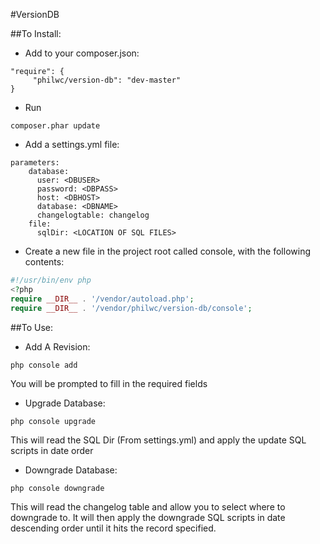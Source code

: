 #VersionDB

##To Install:

* Add to your composer.json:

```
"require": {
     "philwc/version-db": "dev-master"
}
```

* Run 
    

```
composer.phar update
```

* Add a settings.yml file:

```
parameters:
    database:
      user: <DBUSER>
      password: <DBPASS>
      host: <DBHOST>
      database: <DBNAME>
      changelogtable: changelog
    file:
      sqlDir: <LOCATION OF SQL FILES>
```

* Create a new file in the project root called console, with the following contents: 

```php
#!/usr/bin/env php
<?php
require __DIR__ . '/vendor/autoload.php';
require __DIR__ . '/vendor/philwc/version-db/console';
```

##To Use:

* Add A Revision:

```
php console add
```

You will be prompted to fill in the required fields

* Upgrade Database:

```
php console upgrade
```

This will read the SQL Dir (From settings.yml) and apply the update SQL scripts in date order

* Downgrade Database:

```
php console downgrade
```

This will read the changelog table and allow you to select where to downgrade to. 
It will then apply the downgrade SQL scripts in date descending order until it hits the record specified.
